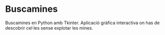# Buscamines
Buscamines en Python amb Tkinter. Aplicació gràfica interactiva on has de descobrir cel·les sense explotar les mines.
